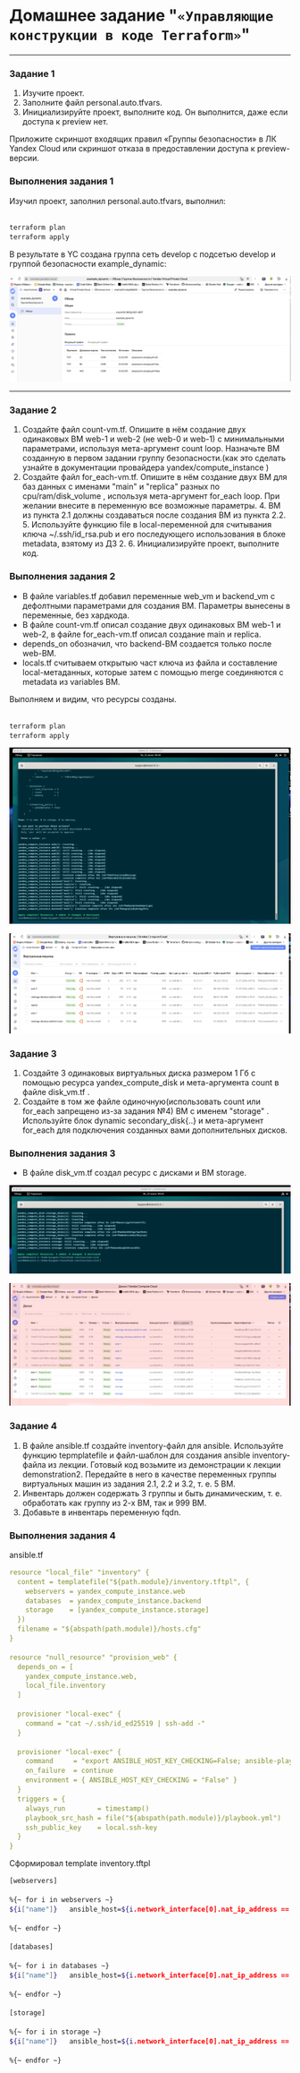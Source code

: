# Домашнее задание "`«Управляющие конструкции в коде Terraform»`"   

---

### Задание 1

1) Изучите проект.
2) Заполните файл personal.auto.tfvars.
3) Инициализируйте проект, выполните код. Он выполнится, даже если доступа к preview нет.

Приложите скриншот входящих правил «Группы безопасности» в ЛК Yandex Cloud или скриншот отказа в предоставлении доступа к preview-версии.

### Выполнения задания 1

Изучил проект, заполнил personal.auto.tfvars, выполнил: 
 ```sh

terraform plan 
terraform apply 

```
 В результате в YC создана группа сеть develop с подсетью develop и группой безопасности example_dynamic:

 ![image.jpg](https://github.com/Byzgaev-I/Terraform-construction/blob/main/1.png) 


---

### Задание 2

1) Создайте файл count-vm.tf. Опишите в нём создание двух одинаковых ВМ web-1 и web-2 (не web-0 и web-1) с минимальными параметрами, используя мета-аргумент count loop. Назначьте ВМ созданную в первом задании группу безопасности.(как это сделать узнайте в документации провайдера yandex/compute_instance )
2) Создайте файл for_each-vm.tf. Опишите в нём создание двух ВМ для баз данных с именами "main" и "replica" разных по cpu/ram/disk_volume , используя мета-аргумент for_each loop.
При желании внесите в переменную все возможные параметры. 4. ВМ из пункта 2.1 должны создаваться после создания ВМ из пункта 2.2. 5. Используйте функцию file в local-переменной для считывания ключа ~/.ssh/id_rsa.pub и его последующего использования в блоке metadata, взятому из ДЗ 2. 6. Инициализируйте проект, выполните код.

### Выполнения задания 2

- В файле variables.tf добавил переменные web_vm и backend_vm с дефолтными параметрами для создания ВМ. 
Параметры вынесены в переменные, без хардкода.
- В файле count-vm.tf описал создание двух одинаковых ВМ web-1 и web-2, в файле for_each-vm.tf описал создание main и replica.
- depends_on обозначил, что backend-ВМ создается только после web-ВМ.
- locals.tf считываем открытыю част ключа из файла и составление local-метаданных, которые затем с помощью merge соединяются с metadata из variables ВМ.

Выполняем и видим, что ресурсы созданы.

```sh

terraform plan 
terraform apply 

```

 ![image.jpg](https://github.com/Byzgaev-I/Terraform-construction/blob/main/2.png) 

 ![image.jpg](https://github.com/Byzgaev-I/Terraform-construction/blob/main/2%2C1.png)

### Задание 3

1) Создайте 3 одинаковых виртуальных диска размером 1 Гб с помощью ресурса yandex_compute_disk и мета-аргумента count в файле disk_vm.tf .
2) Создайте в том же файле одиночную(использовать count или for_each запрещено из-за задания №4) ВМ c именем "storage" . Используйте блок dynamic secondary_disk{..} и мета-аргумент for_each для подключения созданных вами дополнительных дисков.

### Выполнения задания 3

- В файле disk_vm.tf создал ресурс с дисками и ВМ storage.
  
![image.jpg](https://github.com/Byzgaev-I/Terraform-construction/blob/main/3.png)

![image.jpg](https://github.com/Byzgaev-I/Terraform-construction/blob/main/3.1.png)


### Задание 4

1) В файле ansible.tf создайте inventory-файл для ansible. Используйте функцию tepmplatefile и файл-шаблон для создания ansible inventory-файла из лекции. Готовый код возьмите из демонстрации к лекции demonstration2. Передайте в него в качестве переменных группы виртуальных машин из задания 2.1, 2.2 и 3.2, т. е. 5 ВМ.
2) Инвентарь должен содержать 3 группы и быть динамическим, т. е. обработать как группу из 2-х ВМ, так и 999 ВМ.
3) Добавьте в инвентарь переменную fqdn.

### Выполнения задания 4

ansible.tf

```yaml
resource "local_file" "inventory" {
  content = templatefile("${path.module}/inventory.tftpl", {
    webservers = yandex_compute_instance.web
    databases  = yandex_compute_instance.backend
    storage    = [yandex_compute_instance.storage]
  })
  filename = "${abspath(path.module)}/hosts.cfg"
}

resource "null_resource" "provision_web" {
  depends_on = [
    yandex_compute_instance.web,
    local_file.inventory
  ]

  provisioner "local-exec" {
    command = "cat ~/.ssh/id_ed25519 | ssh-add -"
  }

  provisioner "local-exec" {
    command     = "export ANSIBLE_HOST_KEY_CHECKING=False; ansible-playbook -i ${abspath(path.module)}/hosts.cfg ${abspath(path.module)}/playbook.yml"
    on_failure  = continue 
    environment = { ANSIBLE_HOST_KEY_CHECKING = "False" } 
  }
  triggers = {
    always_run        = timestamp()                         
    playbook_src_hash = file("${abspath(path.module)}/playbook.yml") 
    ssh_public_key    = local.ssh-key                           
  }
}
```

Cформировал template inventory.tftpl

```sh
[webservers]

%{~ for i in webservers ~}
${i["name"]}   ansible_host=${i.network_interface[0].nat_ip_address == "" ? i.network_interface[0].ip_address : i.network_interface[0].nat_ip_address}

%{~ endfor ~}

[databases]

%{~ for i in databases ~}
${i["name"]}   ansible_host=${i.network_interface[0].nat_ip_address == "" ? i.network_interface[0].ip_address : i.network_interface[0].nat_ip_address}

%{~ endfor ~}

[storage]

%{~ for i in storage ~}
${i["name"]}   ansible_host=${i.network_interface[0].nat_ip_address == "" ? i.network_interface[0].ip_address : i.network_interface[0].nat_ip_address}

%{~ endfor ~}
```

































































